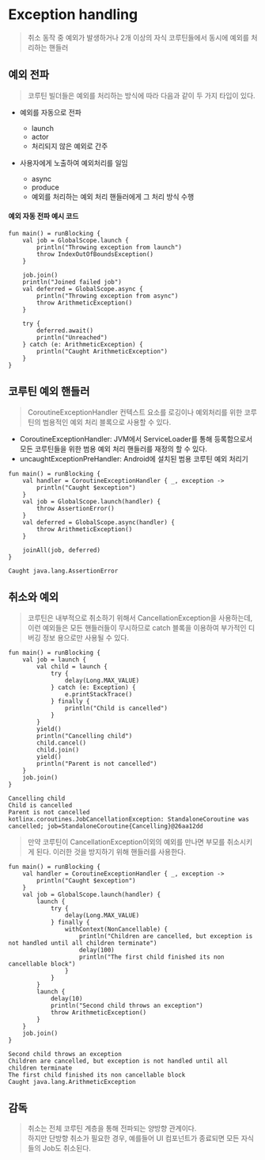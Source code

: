 # Exception handling
> 취소 동작 중 예외가 발생하거나 2개 이상의 자식 코루틴들에서 동시에 예외를 처리하는 핸들러

## 예외 전파
> 코루틴 빌더들은 예외를 처리하는 방식에 따라 다음과 같이 두 가지 타입이 있다.

- 예외를 자동으로 전파
  - launch
  - actor
  - 처리되지 않은 예외로 간주

- 사용자에게 노출하여 예외처리를 일임
  - async
  - produce
  - 예외를 처리하는 예외 처리 핸들러에게 그 처리 방식 수행

#### 예외 자동 전파 예시 코드
```
fun main() = runBlocking {
    val job = GlobalScope.launch {
        println("Throwing exception from launch")
        throw IndexOutOfBoundsException()
    }

    job.join()
    println("Joined failed job")
    val deferred = GlobalScope.async {
        println("Throwing exception from async")
        throw ArithmeticException()
    }

    try {
        deferred.await()
        println("Unreached")
    } catch (e: ArithmeticException) {
        println("Caught ArithmeticException")
    }
}
```

## 코루틴 예외 핸들러
> CoroutineExceptionHandler 컨텍스트 요소를 로깅이나 예외처리를 위한 코루틴의 범용적인 예외 처리 블록으로 사용할 수 있다.

- CoroutineExceptionHandler: JVM에서 ServiceLoader를 통해 등록함으로서 모든 코루틴들을 위한 범용 예외 처리 핸들러를 재정의 할 수 있다.
- uncaughtExceptionPreHandler: Android에 설치된 범용 코루틴 예외 처리기

```
fun main() = runBlocking {
    val handler = CoroutineExceptionHandler { _, exception ->
        println("Caught $exception")
    }
    val job = GlobalScope.launch(handler) {
        throw AssertionError()
    }
    val deferred = GlobalScope.async(handler) {
        throw ArithmeticException()
    }

    joinAll(job, deferred)
}

Caught java.lang.AssertionError
```

## 취소와 예외
> 코루틴은 내부적으로 취소하기 위해서 CancellationException을 사용하는데,  
이런 예외들은 모든 핸들러들이 무시하므로 catch 블록을 이용하여 부가적인 디버깅 정보 용으로만 사용될 수 있다.  

```
fun main() = runBlocking {
    val job = launch {
        val child = launch {
            try {
                delay(Long.MAX_VALUE)
            } catch (e: Exception) {
                e.printStackTrace()
            } finally {
                println("Child is cancelled")
            }
        }
        yield()
        println("Cancelling child")
        child.cancel()
        child.join()
        yield()
        println("Parent is not cancelled")
    }
    job.join()
}

Cancelling child
Child is cancelled
Parent is not cancelled
kotlinx.coroutines.JobCancellationException: StandaloneCoroutine was cancelled; job=StandaloneCoroutine{Cancelling}@26aa12dd
```

> 만약 코루틴이 CancellationException이외의 예외를 만나면 부모를 취소시키게 된다. 이러한 것을 방지하기 위해 핸들러를 사용한다.

```
fun main() = runBlocking {
    val handler = CoroutineExceptionHandler { _, exception ->
        println("Caught $exception")
    }
    val job = GlobalScope.launch(handler) {
        launch {
            try {
                delay(Long.MAX_VALUE)
            } finally {
                withContext(NonCancellable) {
                    println("Children are cancelled, but exception is not handled until all children terminate")
                    delay(100)
                    println("The first child finished its non cancellable block")
                }
            }
        }
        launch {
            delay(10)
            println("Second child throws an exception")
            throw ArithmeticException()
        }
    }
    job.join()
}

Second child throws an exception
Children are cancelled, but exception is not handled until all children terminate
The first child finished its non cancellable block
Caught java.lang.ArithmeticException
```

## 감독
> 취소는 전체 코루틴 계층을 통해 전파되는 양방향 관계이다.  
하지만 단방향 취소가 필요한 경우, 예를들어 UI 컴포넌트가 종료되면 모든 자식들의 Job도 취소된다.
